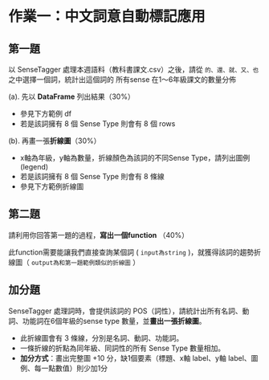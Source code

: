 # 作業一：中文詞意自動標記應用

## 第一題
以 SenseTagger 處理本週語料（教科書課文.csv）之後，請從 `的、還、就、又、也` 之中選擇一個詞，統計出這個詞的 所有sense 在1～6年級課文的數量分佈

(a). 先以 **DataFrame** 列出結果（30%）
- 參見下方範例 df
- 若是該詞擁有 8 個 Sense Type 則會有 8 個 rows

(b). 再畫一張**折線圖**（30%）
- x軸為年級，y軸為數量，折線顏色為該詞的不同Sense Type，請列出圖例 (legend)
- 若是該詞擁有 8 個 Sense Type 則會有 8 條線
- 參見下方範例折線圖

## 第二題
請利用你回答第一題的過程，**寫出一個function** （40%）

此function需要能讓我們直接查詢某個詞 ( `input為string` )，就獲得該詞的趨勢折線圖（ `output為和第一題範例類似的折線圖` ）

## 加分題
SenseTagger 處理詞時，會提供該詞的 POS（詞性），請統計出所有名詞、動詞、功能詞在6個年級的sense type 數量，並**畫出一張折線圖**。


*   此折線圖會有 3 條線，分別是名詞、動詞、功能詞。
*   一條折線的折點為同年級、同詞性的所有 Sense Type 數量相加。
* **加分方式**：畫出完整圖 +10 分，缺1個要素（標題、x軸 label、y軸 label、圖例、每一點數值）則少加1分
